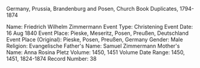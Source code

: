 Germany, Prussia, Brandenburg and Posen, Church Book Duplicates, 1794-1874

Name:	Friedrich Wilhelm Zimmermann
Event Type:	Christening
Event Date:	16 Aug 1840
Event Place: Pieske, Meseritz, Posen, Preußen, Deutschland
Event Place (Original):	Pieske, Posen, Preußen, Germany
Gender:	Male
Religion:	Evangelische
Father's Name: Samuel Zimmermann
Mother's Name: Anna Rosina Pletz
Volume:	1450, 1451
Volume Date Range:	1450, 1451, 1824-1874
Record Number:	38
